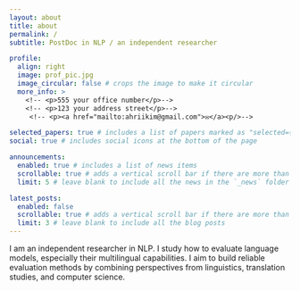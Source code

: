 ```yaml
---
layout: about
title: about
permalink: /
subtitle: PostDoc in NLP / an independent researcher

profile:
  align: right
  image: prof_pic.jpg
  image_circular: false # crops the image to make it circular
  more_info: >
    <!-- <p>555 your office number</p>-->
    <!-- <p>123 your address street</p>-->
     <!-- <p><a href="mailto:ahriikim@gmail.com">✉️</a><p/>-->

selected_papers: true # includes a list of papers marked as "selected={true}"
social: true # includes social icons at the bottom of the page

announcements:
  enabled: true # includes a list of news items
  scrollable: true # adds a vertical scroll bar if there are more than 3 news items
  limit: 5 # leave blank to include all the news in the `_news` folder

latest_posts:
  enabled: false
  scrollable: true # adds a vertical scroll bar if there are more than 3 new posts items
  limit: 3 # leave blank to include all the blog posts
---
```


I am an independent researcher in NLP.
I study how to evaluate language models, especially their multilingual capabilities.
I aim to build reliable evaluation methods by combining perspectives from linguistics, translation studies, and computer science.

